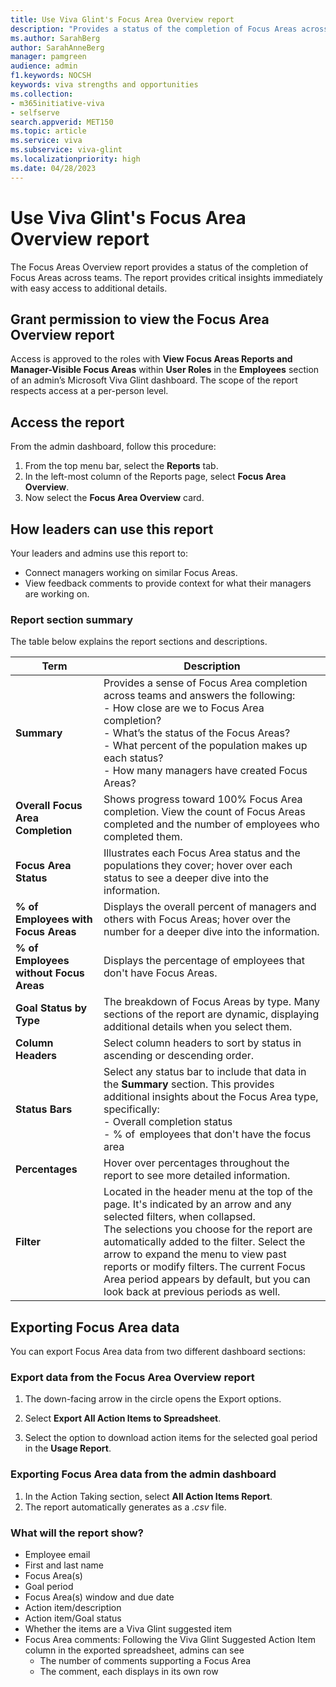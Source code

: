 ```yaml
---
title: Use Viva Glint's Focus Area Overview report
description: "Provides a status of the completion of Focus Areas across teams, at-a-glance critical insights, and access to additional details."
ms.author: SarahBerg
author: SarahAnneBerg
manager: pamgreen
audience: admin
f1.keywords: NOCSH
keywords: viva strengths and opportunities
ms.collection:  
- m365initiative-viva
- selfserve 
search.appverid: MET150 
ms.topic: article
ms.service: viva
ms.subservice: viva-glint
ms.localizationpriority: high
ms.date: 04/28/2023
---
```


# Use Viva Glint's Focus Area Overview report

The Focus Areas Overview report provides a status of the completion of Focus Areas across teams. The report provides critical insights immediately with easy access to additional details.  

## Grant permission to view the Focus Area Overview report 

Access is approved to the roles with **View Focus Areas Reports and Manager-Visible Focus Areas** within **User Roles** in the **Employees** section of an admin’s Microsoft Viva Glint dashboard. The scope of the report respects access at a per-person level. 

## Access the report 

From the admin dashboard, follow this procedure: 

1. From the top menu bar, select the **Reports** tab. 
1. In the left-most column of the Reports page, select **Focus Area Overview**.  
1. Now select the **Focus Area Overview** card. 

## How leaders can use this report 

Your leaders and admins use this report to: 

- Connect managers working on similar Focus Areas. 
- View feedback comments to provide context for what their managers are working on. 

### Report section summary 

The table below explains the report sections and descriptions.

| **Term** | **Description** | 
|---|---|
| **Summary** | Provides a sense of Focus Area completion across teams and answers the following: <br> - How close are we to Focus Area completion?<br>- What’s the status of the Focus Areas? <br>- What percent of the population makes up each status?<br>- How many managers have created Focus Areas?|
| **Overall Focus Area Completion** | Shows progress toward 100% Focus Area completion. View the count of Focus Areas completed and the number of employees who completed them. |
| **Focus Area Status** | Illustrates each Focus Area status and the populations they cover; hover over each status to see a deeper dive into the information. |
| **% of Employees with Focus Areas** | Displays the overall percent of managers and others with Focus Areas; hover over the number for a deeper dive into the information. | 
| **% of Employees without Focus Areas** | Displays the percentage of employees that don't have Focus Areas. |
| **Goal Status by Type** | The breakdown of Focus Areas by type. Many sections of the report are dynamic, displaying additional details when you select them. |
| **Column Headers** | Select column headers to sort by status in ascending or descending order. |
| **Status Bars** | Select any status bar to include that data in the **Summary** section. This provides additional insights about the Focus Area type, specifically: <br>- Overall completion status <br>- % of  employees that don't have the focus area| 
| **Percentages** | Hover over percentages throughout the report to see more detailed information.|
| **Filter** | Located in the header menu at the top of the page. It's indicated by an arrow and any selected filters, when collapsed. <br> The selections you choose for the report are automatically added to the filter. Select the arrow to expand the menu to view past reports or modify filters. The current Focus Area period appears by default, but you can look back at previous periods as well.|

## Exporting Focus Area data  

You can export Focus Area data from two different dashboard sections: 

### Export data from the Focus Area Overview report 

1. The down-facing arrow in the circle opens the Export options. 

1. Select **Export All Action Items to Spreadsheet**. 

1. Select the option to download action items for the selected goal period in the **Usage Report**. 

### Exporting Focus Area data from the admin dashboard 

1. In the Action Taking section, select **All Action Items Report**.
1. The report automatically generates as a *.csv* file. 

### What will the report show? 

- Employee email 
- First and last name 
- Focus Area(s) 
- Goal period 
- Focus Area(s) window and due date 
- Action item/description 
- Action item/Goal status 
- Whether the items are a Viva Glint suggested item 
- Focus Area comments: Following the Viva Glint Suggested Action Item column in the exported spreadsheet, admins can see
   - The number of comments supporting a Focus Area
   -  The comment, each displays in its own row 

